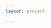 ```yaml
---
layout: project

---
```


<script setup lang="ts">
import ProjectContainer from './ProjectContainer.vue'
import { data } from './projects.data'

</script>

<ProjectContainer v-for="{ name, projects } in data" :name="name" :projects="projects" />